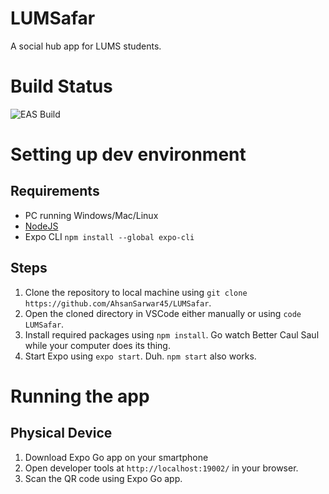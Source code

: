 # LUMSafar

A social hub app for LUMS students.

# Build Status 
![EAS Build](https://github.com/AhsanSarwar45/LUMSafar/actions/workflows/eas-build.yml/badge.svg)

# Setting up dev environment

## Requirements

- PC running Windows/Mac/Linux
- [NodeJS](https://nodejs.org/en/download/)
- Expo CLI ```npm install --global expo-cli```


## Steps
1. Clone the repository to local machine using
```git clone https://github.com/AhsanSarwar45/LUMSafar```.
2. Open the cloned directory in VSCode either manually or using ```code LUMSafar```.
3. Install required packages using ```npm install```. Go watch Better Caul Saul while your computer does its thing.
4. Start Expo using ```expo start```. Duh. ```npm start``` also works.

# Running the app

## Physical Device
1. Download Expo Go app on your smartphone
2. Open developer tools at ```http://localhost:19002/``` in your browser.
3. Scan the QR code using Expo Go app.

